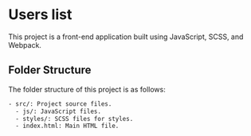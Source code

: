 # Users list

This project is a front-end application built using JavaScript, SCSS, and Webpack. 

## Folder Structure

The folder structure of this project is as follows:

```sh
- src/: Project source files.
  - js/: JavaScript files.
  - styles/: SCSS files for styles.
  - index.html: Main HTML file.
```
